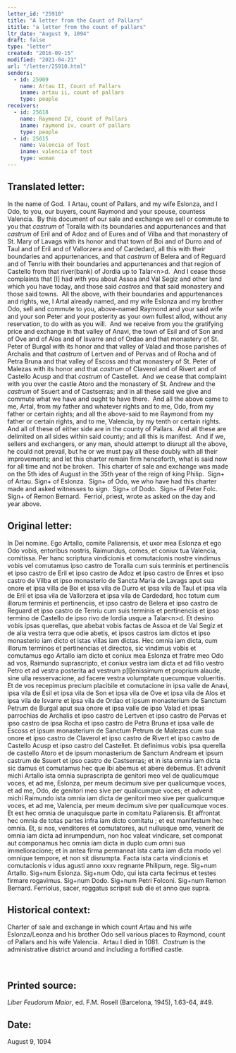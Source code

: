 ```yaml
---
letter_id: "25910"
title: "A letter from the Count of Pallars"
ititle: "a letter from the count of pallars"
ltr_date: "August 9, 1094"
draft: false
type: "letter"
created: "2016-09-15"
modified: "2021-04-21"
url: "/letter/25910.html"
senders:
  - id: 25909
    name: Artau II, Count of Pallars
    iname: artau ii, count of pallars
    type: people
receivers:
  - id: 25618
    name: Raymond IV, count of Pallars
    iname: raymond iv, count of pallars
    type: people
  - id: 25615
    name: Valencia of Tost
    iname: valencia of tost
    type: woman
---
```

<h2> Translated letter:</h2><p>In the name of God.&nbsp; I Artau, count of Pallars, and my wife Eslonza, and I Odo, to you, our buyers, count Raymond and your spouse, countess Valencia.&nbsp; By this document of our sale and exchange we sell or commute to you that <i>castrum </i>of Toralla with its boundaries and appurtenances and that <i>castrum</i> of Eril and of Adoz and of Eures and of Vilba and that monastery of St. Mary of Lavags with its honor and that town of Boi and of Durro and of Taul and of Eril and of Vallorzera and of Cardedard, all this with their boundaries and appurtenances, and that <i>castrum </i>of Belera and of Reguard and of Tenriu with their boundaries and appurtenances and that region of Castello from that river(bank) of Jordia up to Talar&lt;n&gt;d.&nbsp; And I cease those complaints that [I] had with you about Assoa and Val Segiz and other land which you have today, and those said <i>castros</i> and that said monastery and those said towns.&nbsp; All the above, with their boundaries and appurtenances and rights, we, I Artal already named, and my wife Eslonza and my brother Odo, sell and commute to you, above-named Raymond and your said wife and your son Peter and your posterity as your own fullest allod, without any reservation, to do with as you will.&nbsp; And we receive from you the gratifying price and exchange in that valley of Anavi, the town of Esil and of Son and of Ove and of Alos and of Isvarre and of Ordao and that monastery of St. Peter of Burgal with its honor and that valley of Valad and those parishes of Archalis and that <i>castrum</i> of Lertven and of Pervas and of Rocha and of Petra Bruna and that valley of Escoss and that monastery of St. Peter of Malezas with its honor and that <i>castrum </i>of Claverol and of Rivert and of Castello Acusp and that <i>castrum</i> of Castellet.&nbsp; And we cease that complaint with you over the castle Atoro and the monastery of St. Andrew and the <i>castrum</i> of Ssuert and of Castserras; and in all these said we give and commute what we have and ought to have there.&nbsp; And all the above came to me, Artal, from my father and whatever rights and to me, Odo, from my father or certain rights; and all the above-said to me Raymond from my father or certain rights, and to me, Valencia, by my tenth or certain rights.&nbsp; And all of these of either side are in the county of Pallars.&nbsp; And all these are delimited on all sides within said county; and all this is manifest.&nbsp; And if we, sellers and exchangers, or any man, should attempt to disrupt all the above, he could not prevail, but he or we must pay all these doubly with all their improvements; and let this charter remain firm henceforth, what is said now for all time and not be broken.&nbsp; This charter of sale and exchange was made on the 5th ides of August in the 35th year of the reign of king Philip.&nbsp; Sign+ of Artau. Sign+ of Eslonza.&nbsp; Sign+ of Odo, we who have had this charter made and asked witnesses to sign.&nbsp; Sign+ of Dodo.&nbsp; Sign+ of Peter Folc.&nbsp; Sign+ of Remon Bernard.&nbsp; Ferriol, priest, wrote as asked on the day and year above.</p><h2 class="mt-4"> Original letter:</h2><p>In Dei nomine. Ego Artallo, comite Paliarensis, et uxor mea Eslonza et ego Odo vobis, entoribus nostris, Raimundus, comes, et coniux tua Valencia, comitissa. Per hanc scriptura vindicionis et comutacionis nostre vindimus vobis vel comutamus ipso castro de Toralla cum suis terminis et pertinenciis et ipso castro de Eril et ipso castro de Adoz et ipso castro de Enres et ipso castro de Vilba et ipso monasterio de Sancta Maria de Lavags aput sua onore et ipsa villa de Boi et ipsa vila de Durro et ipsa vila de Taul et ipsa vila de Eril et ipsa vila de Vallorzera et ipsa vila de Cardedard, hoc totum cum illorum terminis et pertinenciis, et ipso castro de Belera et ipso castro de Reguard et ipso castro de Tenriu cum suis terminis et pertinenciis et ipso termino de Castello de ipso rivo de Iordia usque a Talar&lt;n&gt;d. Et desino vobis ipsas querellas, que abebat vobis factas de Assoa et de Val Segiz et de alia vestra terra que odie abetis, et ipsos castros iam dictos et ipso monasterio iam dicto et istas villas iam dictas. Hec omnia iam dicta, cum illorum terminos et pertinencias et directos, sic vindimus vobis et comutamus ego Artallo iam dicto et coniux mea Eslonza et fratre meo Odo ad vos, Raimundo suprascripto, et coniux vestra iam dicta et ad filio vestro Petro et ad vestra posterita ad vestrum p[l]enissimum et proprium alaude, sine ulla resservacione, ad facere vestra volumptate quecumque volueritis. Et de vos recepimus precium placibile et comutacione in ipsa valle de Anavi, ipsa vila de Esil et ipsa vila de Son et ipsa vila de Ove et ipsa vila de Alos et ipsa vila de Isvarre et ipsa vila de Ordao et ipsum monasterium de Sanctum Petrum de Burgal aput sua onore et ipsa valle de ipso Valad et ipsas parrochias de Archalis et ipso castro de Lertven et ipso castro de Pervas et ipso castro de ipsa Rocha et ipso castro de Petra Bruna et ipsa valle de Escoss et ipsum monasterium de Sanctum Petrum de Malezas cum sua onore et ipso castro de Claverol et ipso castro de Rivert et ipso castro de Castello Acusp et ipso castro del Castellet. Et definimus vobis ipsa querella de castello Atoro et de ipsum monasterium de Sanctum Andream et ipsum castrum de Ssuert et ipso castro de Castserras; et in ista omnia iam dicta sic damus et comutamus hec que ibi abemus et abere debemus. Et advenit michi Artallo ista omnia suprascripta de genitori meo vel de qualicumque voces, et ad me, Eslonza, per meum decimum sive per qualicumque voces, et ad me, Odo, de genitori meo sive per qualicumque voces; et advenit michi Raimundo ista omnia iam dicta de genitori meo sive per qualicumque voces, et ad me, Valencia, per meum decimum sive per qualicumque voces. Et est hec omnia de unaquisque parte in comitatu Paliarensis. Et affrontat hec omnia de totas partes infra iam dicto comitatu ; et est manifestum hec omnia. Et, si nos, venditores et comutatores, aut nullusque omo, venerit de omnia iam dicta ad inrumpendum, non hoc valeat vindicare, set componat aut componamus hec omnia iam dicta in duplo cum omni sua immelioracione; et in antea firma permaneat ista carta iam dicta modo vel omnique tempore, et non sit disrumpta. Facta ista carta vindicionis et comutacionis v idus agusti anno xxxv regnante Philipum, rege. Sig+num Artallo. Sig+num Eslonza. Sig+num Odo, qui ista carta fecimus et testes firmare rogavimus. Sig+num Dodo. Sig+num Petri Folconi. Sig+num Remon Bernard. Ferriolus, sacer, roggatus scripsit sub die et anno que supra.</p><h2 class="mt-4"> Historical context:</h2><p>Charter of sale and exchange in which count Artau and his wife Eslonza/Leonza and his brother Odo sell various places to Raymond, count of Pallars and his wife Valencia. &nbsp;Artau I died in 1081.&nbsp; <i>Castrum</i> is the administrative district around and including a fortified castle.&nbsp;</p><p>&nbsp;</p><h2 class="mt-4"> Printed source:</h2><p><i>Liber Feudorum Maior</i>, ed. F.M. Rosell (Barcelona, 1945),&nbsp;1.63-64, #49.&nbsp;&nbsp;</p><h2 class="mt-4"> Date:</h2>August 9, 1094
